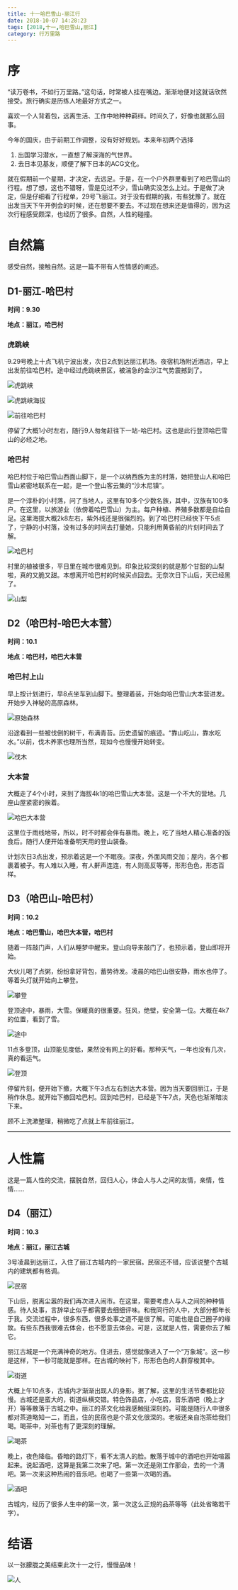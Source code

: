 ```yaml
---
title: 十一哈巴雪山-丽江行
date: 2018-10-07 14:28:23
tags: [2018,十一,哈巴雪山,丽江]
category: 行万里路
---
```


# 序

“读万卷书，不如行万里路。”这句话，时常被人挂在嘴边。渐渐地便对这就话欣然接受。旅行确实是历练人地最好方式之一。

喜欢一个人背着包，远离生活、工作中地种种羁绊。时间久了，好像也就那么回事。

今年的国庆，由于前期工作调整，没有好好规划。本来年初两个选择

1. 出国学习潜水，一直想了解深海的气世界。
2. 去日本见基友，顺便了解下日本的ACG文化。

就在假期前一个星期，才决定，去远足。于是，在一个户外群里看到了哈巴雪山的行程。想了想，这也不错呀，雪是见过不少，雪山确实没怎么上过。于是做了决定，但是仔细看了行程单，29号飞丽江。对于没有假期的我，有些犹豫了。就在出发当天下午开例会的时候，还在想要不要去。不过现在想来还是值得的，因为这次行程感受颇深，也经历了很多。自然，人性的碰撞。

<!--more-->

# 自然篇
感受自然，接触自然。这是一篇不带有人性情感的阐述。

## D1-丽江-哈巴村

**时间：9.30**

**地点：丽江，哈巴村**

### 虎跳峡
9.29号晚上十点飞机宁波出发，次日2点到达丽江机场。夜宿机场附近酒店，早上出发前往哈巴村。途中经过虎跳峡景区，被湍急的金沙江气势震撼到了。

![虎跳峡](http://of7369y0i.bkt.clouddn.com/2018/10/%E6%88%B7%E5%A4%96/%E8%99%8E%E8%B7%B3%E5%B3%A1.png)

![虎跳峡海拔](http://of7369y0i.bkt.clouddn.com/2018/10/%E6%88%B7%E5%A4%96/%E8%99%8E%E8%B7%B3%E5%B3%A1%E6%B5%B7%E6%8B%94.png)

![前往哈巴村](http://of7369y0i.bkt.clouddn.com/2018/10/%E6%88%B7%E5%A4%96/%E5%89%8D%E5%BE%80%E5%93%88%E5%B7%B4%E6%9D%91.png)

停留了大概1小时左右，随行9人匆匆赶往下一站-哈巴村。这也是此行登顶哈巴雪山的必经之地。

### 哈巴村
哈巴村位于哈巴雪山西面山脚下，是一个以纳西族为主的村落，她把登山人和哈巴雪山紧密地联系在一起，是一个登山客云集的“沙木尼镇”。

是一个淳朴的小村落，问了当地人，这里有10多个少数名族，其中，汉族有100多户。在这里，以旅游业（依傍着哈巴雪山）为主。每户种植、养殖多数都是自给自足。这里海拔大概2k8左右，紫外线还是很强烈的。到了哈巴村已经快下午5点了，宁静的小村落，没有过多的时间去打量她，只能利用黄昏前的片刻时间去了解。

![哈巴村](http://of7369y0i.bkt.clouddn.com/2018/10/%E6%88%B7%E5%A4%96/%E5%93%88%E5%B7%B4%E6%9D%91.png)

村里的植被很多，平日里在城市很难见到。印象比较深刻的就是那个甘甜的山梨啦，真的又脆又甜。本想离开哈巴村的时候买点回去。无奈次日下山后，天已经黑了。


![山梨](http://of7369y0i.bkt.clouddn.com/2018/10/%E6%88%B7%E5%A4%96/%E5%B1%B1%E6%A2%A8.png)

## D2（哈巴村-哈巴大本营）

**时间：10.1**

**地点：哈巴村，哈巴大本营**

### 哈巴村上山

早上按计划进行，早8点坐车到山脚下。整理着装，开始向哈巴雪山大本营进发。开始步入神秘的高原森林。

![原始森林](http://of7369y0i.bkt.clouddn.com/2018/10/%E6%88%B7%E5%A4%96/%E5%8E%9F%E5%A7%8B%E6%A3%AE%E6%9E%97.png)

沿途看到一些被伐倒的树干，布满青苔。历史遗留的痕迹。“靠山吃山，靠水吃水。”以前，伐木养家也理所当然，现如今也慢慢开始转变。

![伐木](http://of7369y0i.bkt.clouddn.com/2018/10/%E6%88%B7%E5%A4%96/%E4%BC%90%E6%9C%A8.png)

### 大本营
大概走了4个小时，来到了海拔4k1的哈巴雪山大本营。这是一个不大的营地。几座山屋紧密的挨着。

![哈巴大本营](http://of7369y0i.bkt.clouddn.com/2018/10/%E6%88%B7%E5%A4%96/%E5%A4%A7%E6%9C%AC%E8%90%A5.png)

这里位于雨线地带，所以，时不时都会伴有暴雨。晚上，吃了当地人精心准备的饭食后。随行人便开始准备明天用的登山装备。

计划次日3点出发，预示着这是一个不眠夜。深夜，外面风雨交加；屋内，各个都裹着被子。有人难以入睡，有人鼾声连连，有人则高反等等，形形色色，形态百样。

## D3（哈巴山-哈巴村）

**时间：10.2**

**地点：哈巴雪山，哈巴大本营，哈巴村**

随着一阵敲门声，人们从睡梦中醒来。登山向导来敲门了，也预示着，登山即将开始。

大伙儿喝了点粥，纷纷拿好背包，蓄势待发。凌晨的哈巴山很安静，雨水也停了。等着头灯就开始向上攀登。

![攀登](http://of7369y0i.bkt.clouddn.com/2018/10/%E6%88%B7%E5%A4%96/%E6%94%80%E7%99%BB.png)

登顶途中，暴雨，大雪。保暖真的很重要。狂风，绝壁，安全第一位。大概在4k7的位置，看到了雪。

![途中](http://of7369y0i.bkt.clouddn.com/2018/10/%E6%88%B7%E5%A4%96/%E9%80%94%E4%B8%AD.png)

11点多登顶，山顶能见度低，果然没有网上的好看。那种天气，一年也没有几次，真的看运气。

![登顶](http://of7369y0i.bkt.clouddn.com/2018/10/%E6%88%B7%E5%A4%96/%E7%99%BB%E9%A1%B6.png)

停留片刻，便开始下撤，大概下午3点左右到达大本营。因为当天要回丽江，于是稍作休息。就开始下撤回哈巴村。回到哈巴村，已经是下午7点，天色也渐渐暗淡下来。

顾不上洗漱整理，稍微吃了点就上车前往丽江。

---
# 人性篇
这是一篇人性的交流，摆脱自然，回归人心，体会人与人之间的友情，亲情，性情......

## D4（丽江）

**时间：10.3**

**地点：丽江，丽江古城**

3号凌晨到达丽江，入住了丽江古城内的一家民宿。民宿还不错，应该说整个古城内的建筑都有格调。

![民宿](http://of7369y0i.bkt.clouddn.com/2018/10/%E6%88%B7%E5%A4%96/%E6%B0%91%E5%AE%BF2.png)

下山后，脱离尘嚣的我们再次进入闹市。在这里，需要考虑人与人之间的种种情感。待人处事，言辞举止似乎都需要去细细评味。和我同行的人中，大部分都年长于我。交流过程中，很多东西，很多处事之道不是很了解。可能也是自己圈子的缘故。有些东西我很难去体会，也不愿意去体会。可是，这就是人性，需要你去了解它。

丽江古城是一个充满神奇的地方。住进去，感觉就像进入了一个“万象城”。这一秒是这样，下一秒可能就是那样。在古城的映衬下，形形色色的人群穿梭其中。

![街道](http://of7369y0i.bkt.clouddn.com/2018/10/%E6%88%B7%E5%A4%96/%E8%A1%97%E9%81%93.png)

大概上午10点多，古城内才渐渐出现人的身影。据了解，这里的生活节奏都比较慢。古城还是蛮大的，街道纵横交错。特色饰品店，小吃店，音乐酒吧（晚上才开）等等散落于古城之中。丽江的茶文化给我感触挺深刻的。可能是随行人中很多都对茶道略知一二，而且，住的民宿也是个茶文化很深的。老板还亲自泡茶给我们喝。喝茶中，对茶也有了更深刻的理解。

![喝茶](http://of7369y0i.bkt.clouddn.com/2018/10/%E6%88%B7%E5%A4%96/%E5%96%9D%E8%8C%B6.png)

晚上，夜色降临。昏暗的路灯下，看不太清人的脸。散落于城中的酒吧也开始喧嚣起来。说起酒吧，这算是我第二次来了吧。第一次还是刚工作那会，去的一个清吧。第一次来这种热闹的音乐吧。也喝了一些第一次喝的酒。

![酒吧](http://of7369y0i.bkt.clouddn.com/2018/10/%E6%88%B7%E5%A4%96/%E9%85%92%E5%90%A7.png)

古城内，经历了很多人生中的第一次，第一次这么正规的品茶等等（此处省略若干字）。

# 结语

以一张朦胧之美结束此次十一之行，慢慢品味！

![人](http://of7369y0i.bkt.clouddn.com/2018/10/%E6%88%B7%E5%A4%96/%E4%BA%BA.png)

